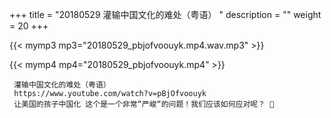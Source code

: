 +++
title = "20180529  灌输中国文化的难处（粤语） "
description = ""
weight = 20
+++

{{< mymp3 mp3="20180529_pbjofvoouyk.mp4.wav.mp3" >}}

{{< mymp4 mp4="20180529_pbjofvoouyk.mp4" >}}

     灌输中国文化的难处（粤语） 
     https://www.youtube.com/watch?v=pBjOfvoouyk 
     让美国的孩子中国化 这个是一个非常“严峻“的问题！我们应该如何应对呢？ 🤔 
